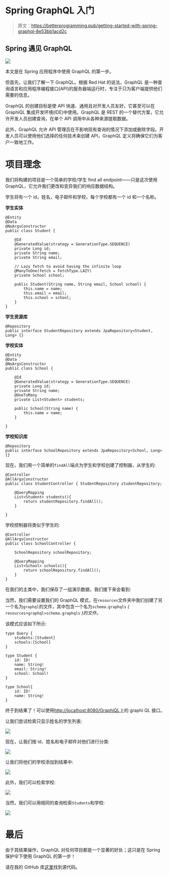 # Spring GraphQL 入门

> 原文：<https://betterprogramming.pub/getting-started-with-spring-graphql-8e53bb1acd2c>

## Spring 遇见 GraphQL

![](img/f49671971747eb4b610b35e1018be8a1.png)

本文是在 Spring 应用程序中使用 GraphQL 的第一步。

但首先，让我们了解一下 GraphQL。根据 Red Hat 的说法，GraphQL 是一种查询语言和应用程序编程接口(API)的服务器端运行时，专注于只为客户端提供他们需要的信息。

GraphQL 的创建目标是使 API 快速、通用且对开发人员友好。它甚至可以在 GraphiQL 集成开发环境(IDE)中使用。GraphQL 是 REST 的一个替代方案，它允许开发人员创建查询，在单个 API 调用中从各种来源提取数据。

此外，GraphQL 允许 API 管理员在不影响现有查询的情况下添加或删除字段。开发人员可以使用他们选择的任何技术来创建 API，GraphQL 定义将确保它们为客户一致地工作。

# 项目理念

我们将构建的项目是一个简单的学校/学生 find all endpoint——只是这次使用 GraphQL，它允许我们更改和变异我们的响应数据结构。

学生将有一个 id，姓名，电子邮件和学校，每个学校都有一个 id 和一个名称。

**学生实体**

```
@Entity
@Data
@NoArgsConstructor
public class Student {

    @Id
    @GeneratedValue(strategy = GenerationType.SEQUENCE)
    private Long id;
    private String name;
    private String email;

    // Lazy fetch to avoid having the infinite loop
    @ManyToOne(fetch = FetchType.LAZY)
    private School school;

    public Student(String name, String email, School school) {
        this.name = name;
        this.email = email;
        this.school = school;
    }
}
```

**学生资源库**

```
@Repository
public interface StudentRepository extends JpaRepository<Student, Long> {}
```

**学校实体**

```
@Entity
@Data
@NoArgsConstructor
public class School {

    @Id
    @GeneratedValue(strategy = GenerationType.SEQUENCE)
    private Long id;
    private String name;
    @OneToMany
    private List<Student> students;

    public School(String name) {
        this.name = name;
    }

}
```

**学校知识库**

```
@Repository
public interface SchoolRepository extends JpaRepository<School, Long> {}
```

现在，我们用一个简单的`findAll`端点为学生和学校创建了控制器，从学生的:

```
@Controller
@AllArgsConstructor
public class StudentController { StudentRepository studentRepository;

    @QueryMapping
    List<Student> students(){
        return studentRepository.findAll();
    }

}
```

学校控制器将类似于学生的:

```
@Controller
@AllArgsConstructor
public class SchoolController {

    SchoolRepository schoolRepository;

    @QueryMapping
    List<School> schools(){
        return schoolRepository.findAll();
    }
}
```

在我们的主类中，我们保存了一组演示数据，我们接下来会看到:

当然，我们需要设置我们的 GraphQL 模式，在`resources`文件夹中我们创建了另一个名为`graphql`的文件，其中包含一个名为`schema.graphqls` *(* `resources>graphql>schema.graphqls` *)的文件。*

该模式应该如下所示:

```
type Query {
    students:[Student]
    schools:[School]
}

type Student {
    id: ID!
    name: String!
    email: String!
    school: School!
}

type School{
    id: ID!
    name: String!
}
```

终于到结果了！可以使用[http://localhost:8080/GraphiQL](http://localhost:8080/graphiql)上的 graphi QL 接口。

让我们尝试检索只显示姓名的学生列表:

![](img/a1c867251b8234d2f6e234346f20e0e1.png)

现在，让我们按 id、姓名和电子邮件对他们进行分类:

![](img/df169a5a0ab51c84c186a4802a00f72a.png)

让我们将他们的学校添加到结果中:

![](img/ef09fbf6dae027ef956b9c9f7424e435.png)

此外，我们可以检索学校:

![](img/d378ac8567eb2fad6f9c988a21d2cd2d.png)

当然，我们可以用相同的查询检索`Students`和学校:

![](img/680d10178a62b1c6dbe2a566693a681a.png)

# 最后

由于其结果操作，GraphQL 对任何项目都是一个显著的好处；这只是在 Spring 保护伞下使用 GraphQL 的第一步！

请在我的 GitHub 库[这里](https://github.com/xrio/spring-graphql)找到源代码。